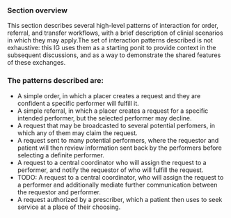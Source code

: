 ### Section overview ###
This section describes several high-level patterns of interaction for order, referral, and transfer workflows, with a brief description of clinial scenarios in which they may apply.The set of interaction patterns described is not exhaustive: this IG uses them as a starting ponit to provide context in the subsequent discussions, and as a way to demonstrate the shared features of these exchanges.

### The patterns described are:
* A simple order, in which a placer creates a request and they are confident a specific performer will fulfill it.
* A simple referral, in which a placer creates a request for a specific intended performer, but the selected performer may decline.
* A request that may be broadcasted to several potential perfomers, in which any of them may claim the request.
* A request sent to many potential performers, where the requestor and patient will then review information sent back by the performers before selecting a definite performer.
* A request to a central coordinator who will assign the request to a performer, and notify the requestor of who will fulfill the request.
* TODO: A request to a central coordinator, who will assign the request to a performer and additionally mediate further communication between the requestor and performer.
* A request authorized by a prescriber, which a patient then uses to seek service at a place of their choosing.
